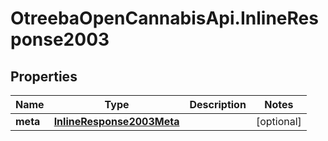 # OtreebaOpenCannabisApi.InlineResponse2003

## Properties
Name | Type | Description | Notes
------------ | ------------- | ------------- | -------------
**meta** | [**InlineResponse2003Meta**](InlineResponse2003Meta.md) |  | [optional] 


